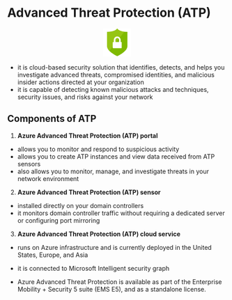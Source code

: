 # Advanced Threat Protection (ATP)

<p align="center">
<img src="https://raw.githubusercontent.com/BIT-R0nIn/AZ-900-Microsoft-Azure-Fundamentals-Study-Notes/master/img/sec-cen.png"></p>

- it is cloud-based security solution that identifies, detects, and helps you investigate advanced threats, compromised identities, and malicious insider actions directed at your organization
- it is capable of detecting known malicious attacks and techniques, security issues, and risks against your network


## Components of ATP

1. **Azure Advanced Threat Protection (ATP) portal**
- allows you to monitor and respond to suspicious activity
- allows you to create ATP instances and view data received from ATP sensors
- also allows you to monitor, manage, and investigate threats in your network environment

2. **Azure Advanced Threat Protection (ATP) sensor**
- installed directly on your domain controllers
- it monitors domain controller traffic without requiring a dedicated server or configuring port mirroring

3. **Azure Advanced Threat Protection (ATP) cloud service** 
- runs on Azure infrastructure and is currently deployed in the United States, Europe, and Asia
- it is connected to Microsoft Intelligent security graph


- Azure Advanced Threat Protection is available as part of the Enterprise Mobility + Security 5 suite (EMS E5), and as a standalone license.